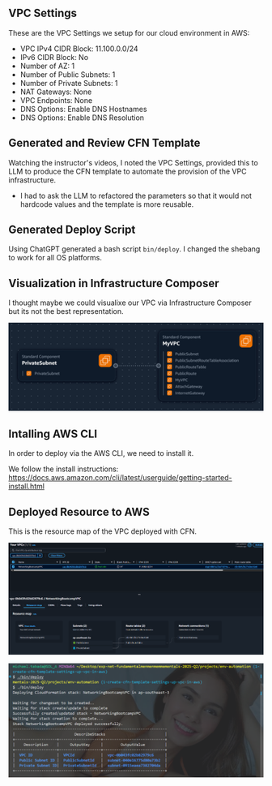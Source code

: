 ## VPC Settings

These are the VPC Settings we setup for our cloud environment in AWS:

- VPC IPv4 CIDR Block: 11.100.0.0/24
- IPv6 CIDR Block: No
- Number of AZ: 1
- Number of Public Subnets: 1
- Number of Private Subnets: 1
- NAT Gateways: None
- VPC Endpoints: None
- DNS Options: Enable DNS Hostnames
- DNS Options: Enable DNS Resolution

## Generated and Review CFN Template

Watching the instructor's videos, I noted the VPC Settings, provided this to LLM to produce the CFN template to automate the provision of the VPC infrastructure.

- I had to ask the LLM to refactored the parameters so that it would not hardcode values and the template is more reusable.

## Generated Deploy Script

Using ChatGPT generated a bash script `bin/deploy`. 
I changed the shebang to work for all OS platforms.


## Visualization in Infrastructure Composer


I thought maybe we could visualixe our VPC via Infrastructure Composer but its not the best representation.

![infra composer](assets/aws_infra_composer.png)


## Intalling AWS CLI

In order to deploy via the AWS CLI, we need to install it.

We follow the install instructions:
https://docs.aws.amazon.com/cli/latest/userguide/getting-started-install.html

## Deployed Resource to AWS

This is the resource map of the VPC deployed with CFN.

![vpc resource map](assets/vpc-resource-map.png)


![vpc creation in terminal](assets/vpc-creation-in-terminal.png)